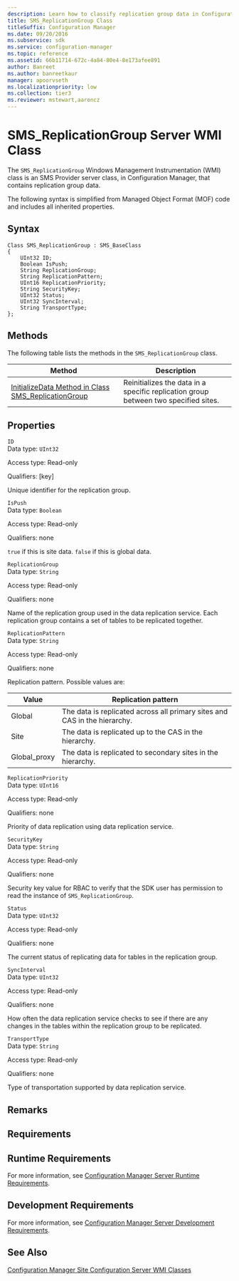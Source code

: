 ```yaml
---
description: Learn how to classify replication group data in Configuration Manager using SMS_ReplicationGroup WMI class.
title: SMS_ReplicationGroup Class
titleSuffix: Configuration Manager
ms.date: 09/20/2016
ms.subservice: sdk
ms.service: configuration-manager
ms.topic: reference
ms.assetid: 66b11714-672c-4a84-80e4-8e173afee891
author: Banreet
ms.author: banreetkaur
manager: apoorvseth
ms.localizationpriority: low
ms.collection: tier3
ms.reviewer: mstewart,aaroncz 
---
```

# SMS_ReplicationGroup Server WMI Class
The `SMS_ReplicationGroup` Windows Management Instrumentation (WMI) class is an SMS Provider server class, in Configuration Manager, that contains replication group data.  

 The following syntax is simplified from Managed Object Format (MOF) code and includes all inherited properties.  

## Syntax  

```  
Class SMS_ReplicationGroup : SMS_BaseClass  
{  
    UInt32 ID;  
    Boolean IsPush;  
    String ReplicationGroup;  
    String ReplicationPattern;  
    UInt16 ReplicationPriority;  
    String SecurityKey;  
    UInt32 Status;  
    UInt32 SyncInterval;  
    String TransportType;  
};  
```  

## Methods  
 The following table lists the methods in the `SMS_ReplicationGroup` class.  

|Method|Description|  
|------------|-----------------|  
|[InitializeData Method in Class SMS_ReplicationGroup](../../../../../develop/reference/core/servers/configure/initializedata-method-in-class-sms_replicationgroup.md)|Reinitializes the data in a specific replication group between two specified sites.|  

## Properties  
 `ID`  
 Data type: `UInt32`  

 Access type: Read-only  

 Qualifiers: [key]  

 Unique identifier for the replication group.  

 `IsPush`  
 Data type: `Boolean`  

 Access type: Read-only  

 Qualifiers: none  

 `true` if this is site data. `false` if this is global data.  

 `ReplicationGroup`  
 Data type: `String`  

 Access type: Read-only  

 Qualifiers: none  

 Name of the replication group used in the data replication service. Each replication group contains a set of tables to be replicated together.  

 `ReplicationPattern`  
 Data type: `String`  

 Access type: Read-only  

 Qualifiers: none  

 Replication pattern. Possible values are:  

|Value|Replication pattern|  
|-|-|  
|Global|The data is replicated across all primary sites and CAS in the hierarchy.|  
|Site|The data is replicated up to the CAS in the hierarchy.|  
|Global_proxy|The data is replicated to secondary sites in the hierarchy.|  

 `ReplicationPriority`  
 Data type: `UInt16`  

 Access type: Read-only  

 Qualifiers: none  

 Priority of data replication using data replication service.  

 `SecurityKey`  
 Data type: `String`  

 Access type: Read-only  

 Qualifiers: none  

 Security key value for RBAC to verify that the SDK user has permission to read the instance of `SMS_ReplicationGroup`.  

 `Status`  
 Data type: `UInt32`  

 Access type: Read-only  

 Qualifiers: none  

 The current status of replicating data for tables in the replication group.  

 `SyncInterval`  
 Data type: `UInt32`  

 Access type: Read-only  

 Qualifiers: none  

 How often the data replication service checks to see if there are any changes in the tables within the replication group to be replicated.  

 `TransportType`  
 Data type: `String`  

 Access type: Read-only  

 Qualifiers: none  

 Type of transportation supported by data replication service.  

## Remarks  

## Requirements  

## Runtime Requirements  
 For more information, see [Configuration Manager Server Runtime Requirements](../../../../../develop/core/reqs/server-runtime-requirements.md).  

## Development Requirements  
 For more information, see [Configuration Manager Server Development Requirements](../../../../../develop/core/reqs/server-development-requirements.md).  

## See Also  
 [Configuration Manager Site Configuration Server WMI Classes](../../../../../develop/reference/core/servers/configure/site-configuration-server-wmi-classes.md)
